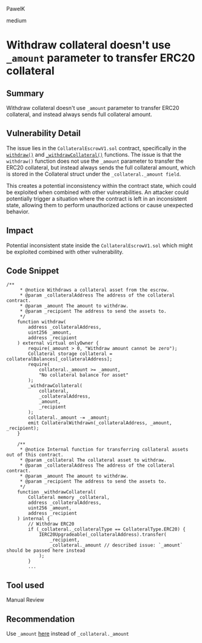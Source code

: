 PawelK

medium

# Withdraw collateral doesn't use `_amount` parameter to transfer ERC20 collateral

## Summary

Withdraw collateral doesn't use `_amount` parameter to transfer ERC20 collateral, and instead always sends full collateral amount.

## Vulnerability Detail

The issue lies in the `CollateralEscrowV1.sol` contract, specifically in the [`withdraw()`](https://github.com/teller-protocol/teller-protocol-v2/blob/cb66c9e348cdf1fd6d9b0416a49d663f5b6a693c/packages/contracts/contracts/escrow/CollateralEscrowV1.sol#L84)  and [`_withdrawCollateral()`](https://github.com/teller-protocol/teller-protocol-v2/blob/cb66c9e348cdf1fd6d9b0416a49d663f5b6a693c/packages/contracts/contracts/escrow/CollateralEscrowV1.sol#L158)  functions. The issue is that the `withdraw()` function does not use the `_amount` parameter to transfer the ERC20 collateral, but instead always sends the full collateral amount, which is stored in the Collateral struct under the `_collateral._amount field`.

This creates a potential inconsistency within the contract state, which could be exploited when combined with other vulnerabilities. An attacker could potentially trigger a situation where the contract is left in an inconsistent state, allowing them to perform unauthorized actions or cause unexpected behavior.


## Impact

Potential inconsistent state inside the `CollateralEscrowV1.sol` which might be exploited combined with other vulnerability.

## Code Snippet

```solidity
/**
     * @notice Withdraws a collateral asset from the escrow.
     * @param _collateralAddress The address of the collateral contract.
     * @param _amount The amount to withdraw.
     * @param _recipient The address to send the assets to.
     */
    function withdraw(
        address _collateralAddress,
        uint256 _amount,
        address _recipient
    ) external virtual onlyOwner {
        require(_amount > 0, "Withdraw amount cannot be zero");
        Collateral storage collateral = collateralBalances[_collateralAddress];
        require(
            collateral._amount >= _amount,
            "No collateral balance for asset"
        );
        _withdrawCollateral(
            collateral,
            _collateralAddress,
            _amount,
            _recipient
        );
        collateral._amount -= _amount;
        emit CollateralWithdrawn(_collateralAddress, _amount, _recipient);
    }
    
    /**
     * @notice Internal function for transferring collateral assets out of this contract.
     * @param _collateral The collateral asset to withdraw.
     * @param _collateralAddress The address of the collateral contract.
     * @param _amount The amount to withdraw.
     * @param _recipient The address to send the assets to.
     */
    function _withdrawCollateral(
        Collateral memory _collateral,
        address _collateralAddress,
        uint256 _amount,
        address _recipient
    ) internal {
        // Withdraw ERC20
        if (_collateral._collateralType == CollateralType.ERC20) {
            IERC20Upgradeable(_collateralAddress).transfer(
                _recipient,
                _collateral._amount // described issue: `_amount` should be passed here instead
            );
        }
        ...
 ```

## Tool used

Manual Review

## Recommendation

Use `_amount` [here](https://github.com/teller-protocol/teller-protocol-v2/blob/cb66c9e348cdf1fd6d9b0416a49d663f5b6a693c/packages/contracts/contracts/escrow/CollateralEscrowV1.sol#L168)  instead of `_collateral._amount`
